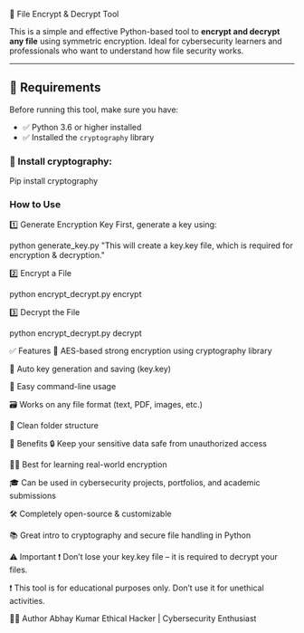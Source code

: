  🔐 File Encrypt & Decrypt Tool

This is a simple and effective Python-based tool to **encrypt and decrypt any file** 
using symmetric encryption. Ideal for cybersecurity learners and professionals who want to understand how file security works.

---

## 📌 Requirements

Before running this tool, make sure you have:

- ✅ Python 3.6 or higher installed
- ✅ Installed the `cryptography` library

### 💾 Install cryptography:
Pip install cryptography

### How to Use
1️⃣ Generate Encryption Key
First, generate a key using:

python generate_key.py
"This will create a key.key file, which is required for encryption & decryption."

2️⃣ Encrypt a File

python encrypt_decrypt.py encrypt <filename>


3️⃣ Decrypt the File

python encrypt_decrypt.py decrypt <filename>



✅ Features
🔐 AES-based strong encryption using cryptography library

🔑 Auto key generation and saving (key.key)

🧠 Easy command-line usage

🗃 Works on any file format (text, PDF, images, etc.)

📂 Clean folder structure

🌟 Benefits
🔒 Keep your sensitive data safe from unauthorized access

🧑‍💻 Best for learning real-world encryption

🎓 Can be used in cybersecurity projects, portfolios, and academic submissions

🛠 Completely open-source & customizable

📚 Great intro to cryptography and secure file handling in Python

⚠️ Important
❗ Don’t lose your key.key file – it is required to decrypt your files.

❗ This tool is for educational purposes only. Don’t use it for unethical activities.

👨‍💻 Author
Abhay Kumar
Ethical Hacker | Cybersecurity Enthusiast
